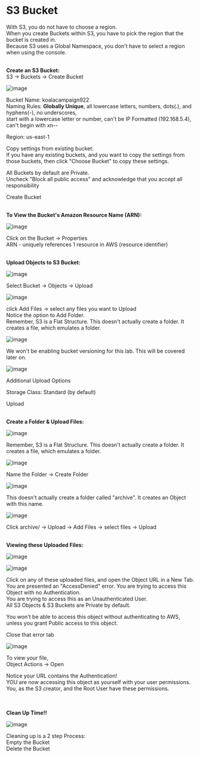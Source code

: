# S3 Bucket

With S3, you do not have to choose a region. \
When you create Buckets within S3, you have to pick the region that the bucket is created in. \
Because S3 uses a Global Namespace, you don't have to select a region when using the console.

\
**Create an S3 Bucket:**\
S3 → Buckets → Create Bucket 

![image](https://user-images.githubusercontent.com/80132085/112653538-e82a8680-8e24-11eb-8ec3-4a3a4c33f512.png)

Bucket Name: koalacampaign922 \
Naming Rules: **Globally Unique**, all lowercase letters, numbers, dots(.), and hyphens(-), no underscores, \
start with a lowercase letter or number, can't be IP Formatted (192.168.5.4), can't begin with xn--

Region: us-east-1 

Copy settings from existing bucket: \
If you have any existing buckets, and you want to copy the settings from those buckets, then click "Choose Bucket" to copy these settings.

All Buckets by default are Private. \
Uncheck "Block all public access" and acknowledge that you accept all responsibility

Create Bucket

\
**To View the Bucket's Amazon Resource Name (ARN):**

![image](https://user-images.githubusercontent.com/80132085/112653438-ccbf7b80-8e24-11eb-8856-f27a3dc8273d.png)

Click on the Bucket → Properties \
ARN - uniquely references 1 resource in AWS (resource identifier)

\
**Upload Objects to S3 Bucket:**

![image](https://user-images.githubusercontent.com/80132085/112654458-cda4dd00-8e25-11eb-8e99-b4da5b9f135a.png)

Select Bucket → Objects → Upload


![image](https://user-images.githubusercontent.com/80132085/112654680-05138980-8e26-11eb-8221-e5a8c362da25.png)

click Add Files → select any files you want to Upload \
Notice the option to Add Folder. \
Remember, S3 is a Flat Structure. This doesn't actually create a folder. It creates a file, which emulates a folder.

![image](https://user-images.githubusercontent.com/80132085/112654937-4ad05200-8e26-11eb-9fd5-ccbc5a91dc84.png)

We won't be enabling bucket versioning for this lab. This will be covered later on.

![image](https://user-images.githubusercontent.com/80132085/112655733-1610ca80-8e27-11eb-93da-9914df381f6f.png)

Additional Upload Options

Storage Class: Standard (by default)

Upload

\
**Create a Folder & Upload Files:**

![image](https://user-images.githubusercontent.com/80132085/112656614-f4fca980-8e27-11eb-9dc2-2e1a33bc8787.png)

Remember, S3 is a Flat Structure. This doesn't actually create a folder. It creates a file, which emulates a folder.

![image](https://user-images.githubusercontent.com/80132085/112656736-11004b00-8e28-11eb-8be5-0455cc1b5c9c.png)

Name the Folder → Create Folder

![image](https://user-images.githubusercontent.com/80132085/112657127-781dff80-8e28-11eb-90c3-8d70a4360fe8.png)

This doesn't actually create a folder called "archive". It creates an Object with this name.

![image](https://user-images.githubusercontent.com/80132085/112657574-f37fb100-8e28-11eb-9058-a383352d7fcc.png)

Click archive/ → Upload → Add Files → select files → Upload

\
**Viewing these Uploaded Files:**

![image](https://user-images.githubusercontent.com/80132085/112658415-c1bb1a00-8e29-11eb-857f-c14476f060a6.png)

![image](https://user-images.githubusercontent.com/80132085/112658951-4d34ab00-8e2a-11eb-9c39-f2431b0ddffe.png)

Click on any of these uploaded files, and open the Object URL in a New Tab. \
You are presented an "AccessDenied" error. You are trying to access this Object with no Authentication. \
You are trying to access this as an Unauthenticated User. \
All S3 Objects & S3 Buckets are Private by default. 

You won't be able to access this object without authenticating to AWS, unless you grant Public access to this object.

Close that error tab

![image](https://user-images.githubusercontent.com/80132085/112659292-9ab11800-8e2a-11eb-90af-953444675a01.png)

To view your file, \
Object Actions → Open

Notice your URL contains the Authentication! \
YOU are now accessing this object as yourself with your user permissions. \
You, as the S3 creator, and the Root User have these permissions.

\
\
**Clean Up Time!!**

![image](https://user-images.githubusercontent.com/80132085/112660119-799cf700-8e2b-11eb-9f1f-af5bd4f24e18.png)

Cleaning up is a 2 step Process: \
Empty the Bucket \
Delete the Bucket














